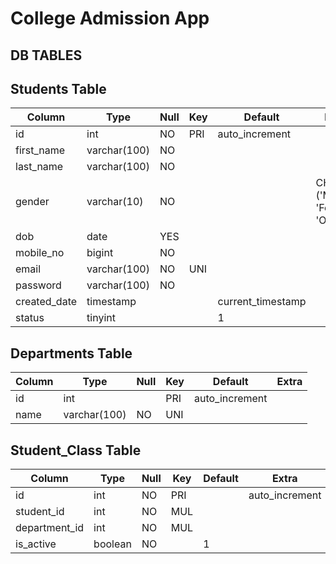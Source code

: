 # College Admission App


## DB TABLES

## Students Table

| Column           | Type         | Null | Key | Default           | Extra                       |
|------------------|--------------|------|-----|-------------------|-----------------------------|
| id               | int          | NO   | PRI | auto_increment    |                             |
| first_name       | varchar(100) | NO   |     |                   |                             |
| last_name        | varchar(100) | NO   |     |                   |                             |
| gender           | varchar(10)  | NO   |     |                   | CHECK ('Male', 'Female', 'Others') |
| dob              | date         | YES  |     |                   |                             |
| mobile_no        | bigint       | NO   |     |                   |                             |
| email            | varchar(100) | NO   | UNI |                   |                             |
| password         | varchar(100) | NO   |     |                   |                             |
| created_date     | timestamp    |      |     | current_timestamp |                             |
| status           | tinyint      |      |     | 1                 |                             |


## Departments Table

| Column  | Type         | Null | Key  | Default           | Extra          |
|---------|--------------|------|------|-------------------|----------------|
| id      | int          |      | PRI  | auto_increment    |                |
| name    | varchar(100) | NO   | UNI  |                   |                |


## Student_Class Table

| Column         | Type         | Null | Key | Default | Extra          |
|----------------|--------------|------|-----|---------|----------------|
| id             | int          | NO   | PRI |         | auto_increment |
| student_id     | int          | NO   | MUL |         |                |
| department_id  | int          | NO   | MUL |         |                |
| is_active      | boolean      | NO   |     | 1       |                |
